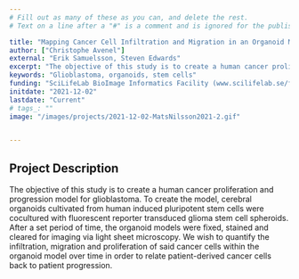 ```yaml
---
# Fill out as many of these as you can, and delete the rest.
# Text on a line after a "#" is a comment and is ignored for the published page.

title: "Mapping Cancer Cell Infiltration and Migration in an Organoid Model"
author: ["Christophe Avenel"]
external: "Erik Samuelsson, Steven Edwards"
excerpt: "The objective of this study is to create a human cancer proliferation and progression model for glioblastoma. To create the model, cerebral organoids cultivated from human induced pluripotent stem cells were cocultured with fluorescent reporter transduced glioma stem cell spheroids. After a set period of time, the organoid models were fixed, stained and cleared for imaging via light sheet microscopy. We wish to quantify the infiltration, migration and proliferation of said cancer cells within the organoid model over time in order to relate patient-derived cancer cells back to patient progression."
keywords: "Glioblastoma, organoids, stem cells"
funding: "SciLifeLab BioImage Informatics Facility (www.scilifelab.se/facilities/bioimage-informatics)"
initdate: "2021-12-02"
lastdate: "Current"
# tags_: ""
image: "/images/projects/2021-12-02-MatsNilsson2021-2.gif"


---
```


## Project Description
The objective of this study is to create a human cancer proliferation and progression model for glioblastoma. To create the model, cerebral organoids cultivated from human induced pluripotent stem cells were cocultured with fluorescent reporter transduced glioma stem cell spheroids. After a set period of time, the organoid models were fixed, stained and cleared for imaging via light sheet microscopy. We wish to quantify the infiltration, migration and proliferation of said cancer cells within the organoid model over time in order to relate patient-derived cancer cells back to patient progression.
